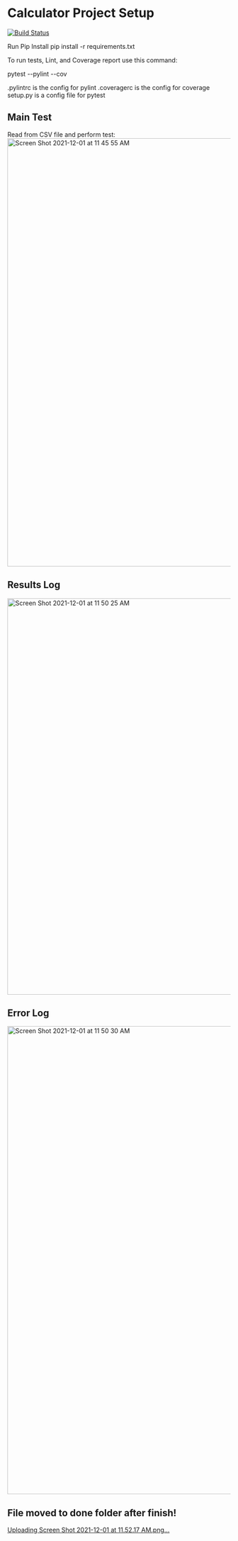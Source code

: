 # Calculator Project Setup
[![Build Status](https://app.travis-ci.com/greatday4april/calc2.svg?branch=main)](https://app.travis-ci.com/greatday4april/calc2)

Run Pip Install
pip install -r requirements.txt

To run tests, Lint, and Coverage report use this command:

pytest  --pylint --cov

.pylintrc is the config for pylint
.coveragerc is the config for coverage
setup.py is a config file for pytest


## Main Test

Read from CSV file and perform test:
<img width="967" alt="Screen Shot 2021-12-01 at 11 45 55 AM" src="https://user-images.githubusercontent.com/60717299/144320118-7192fde3-c4a5-435d-90f8-f2f813d06fec.png">

## Results Log

<img width="895" alt="Screen Shot 2021-12-01 at 11 50 25 AM" src="https://user-images.githubusercontent.com/60717299/144320156-3c590c46-5837-4661-b44a-fcc165eb158f.png">


## Error Log

<img width="1057" alt="Screen Shot 2021-12-01 at 11 50 30 AM" src="https://user-images.githubusercontent.com/60717299/144320178-4df43bbc-fb21-4d18-b6b8-1e4338b61bc4.png">


## File moved to done folder after finish!
[Uploading Screen Shot 2021-12-01 at 11.52.17 AM.png…]()
